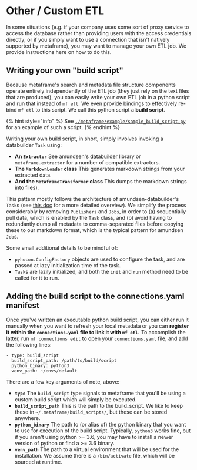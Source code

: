 # Other / Custom ETL

In some situations \(e.g. if your company uses some sort of proxy service to access the database rather than providing users with the access credentials directly; or if you simply want to use a connection that isn't natively supported by metaframe\), you may want to manage your own ETL job. We provide instructions here on how to do this.

## Writing your own "build script"

Because metaframe's search and metadata file structure components operate entirely independently of the ETL job \(they just rely on the text files that are produced\), you can easily write your own ETL job in a python script and run that instead of `mf etl`. We even provide bindings to effectively re-bind `mf etl` to this script. We call this python script a **build script**.

{% hint style="info" %}
See [`./metaframe/example/sample_build_script.py`](https://github.com/rsyi/metaframe/blob/master/metaframe/example/sample_build_script.py) for an example of such a script. 
{% endhint %}

Writing your own build script, in short, simply involves invoking a databuilder `Task` using:

* **An `Extractor`** See amundsen's [databuilder](https://github.com/lyft/amundsendatabuilder) library or `metaframe.extractor` for a number of compatible extractors.
* **The `MarkdownLoader` class** This generates markdown strings from your extracted data.
* **And the `MetaframeTransformer` class**  This dumps the markdown strings into files\).

This pattern mostly follows the architecture of amundsen-databuilder's `Task`s \(see [this doc](https://lyft.github.io/amundsen/databuilder/) for a more detailed overview\). We simplify the process considerably by removing `Publishers` and `Jobs`, in order to \(a\) sequentially pull data, which is enabled by the `Task` class, and \(b\) avoid having to redundantly dump all metadata to comma-separated files before copying these to our markdown format, which is the typical pattern for amundsen `Job`s.

Some small additional details to be mindful of:

* `pyhocon.ConfigFactory` objects are used to configure the task, and are passed at lazy initialization time of the task.
* `Task`s are lazily initialized, and both the `init` and `run` method need to be called for it to run.

## Adding the build script to the connections.yaml manifest

Once you've written an executable python build script, you can either run it manually when you want to refresh your local metadata or you can **register it within the `connections.yaml` file to link it with `mf etl`.** To accomplish the latter, run `mf connections edit` to open your `connections.yaml` file, and add the following lines:

```text
- type: build_script
  build_script_path: /path/to/build/script
  python_binary: python3
  venv_path: ~/envs/default
```

There are a few key arguments of note, above:

* **`type`** The `build_script` type signals to metaframe that you'll be using a custom build script which will simply be executed.
* **`build_script_path`** This is the path to the build\_script. We like to keep these in `~/.metaframe/build_scripts/`, but these can be stored anywhere.
* **`python_binary`** The path to \(or alias of\) the python binary that you want to use for execution of the build script. Typically, `python3` works fine, but if you aren't using python &gt;= 3.6, you may have to install a newer version of python or find a &gt;= 3.6 binary.
* **`venv_path`** The path to a virtual environment that will be used for the installation. We assume there is a `/bin/activate` file, which will be sourced at runtime.

